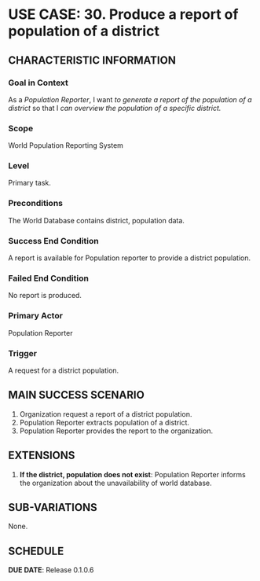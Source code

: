 # USE CASE: 30. Produce a report of population of a district

## CHARACTERISTIC INFORMATION

### Goal in Context
As a *Population Reporter*, I want *to generate a report of the population of a district* so that I *can overview the population of a specific district.*

### Scope
World Population Reporting System

### Level
Primary task.

### Preconditions
The World Database contains district, population data.

### Success End Condition
A report is available for Population reporter to provide a district population.

### Failed End Condition
No report is produced.

### Primary Actor
Population Reporter

### Trigger
A request for a district population.

## MAIN SUCCESS SCENARIO
1. Organization request a report of a district population.
2. Population Reporter extracts population of a district.
3. Population Reporter provides the report to the organization.

## EXTENSIONS
1. **If the district, population does not exist**:
    Population Reporter informs the organization about the unavailability of world database.

## SUB-VARIATIONS
None.

## SCHEDULE
**DUE DATE**: Release 0.1.0.6